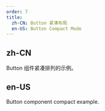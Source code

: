 ```yaml
---
order: 7
title:
  zh-CN: Button 紧凑布局
  en-US: Button Compact Mode
---
```


## zh-CN

Button 组件紧凑排列的示例。

## en-US

Button component compact example.
